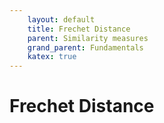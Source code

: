 ```yaml
---
    layout: default
    title: Frechet Distance
    parent: Similarity measures
    grand_parent: Fundamentals
    katex: true
---
```

# Frechet Distance